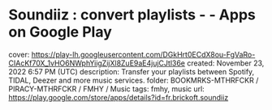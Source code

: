 # Soundiiz : convert playlists - - Apps on Google Play

cover: https://play-lh.googleusercontent.com/DGkHrt0ECdX8ou-FgVaRo-CIAcKf70X_1vHO6NWphYiigZijXl8ZuE9aE4jujCJtl36e
created: November 23, 2022 6:57 PM (UTC)
description: Transfer your playlists between Spotify, TIDAL, Deezer and more music services.
folder: BOOKMRKS-MTHRFCKR / PIRACY-MTHRFCKR / FMHY / Music
tags: fmhy, music
url: https://play.google.com/store/apps/details?id=fr.brickoft.soundiiz